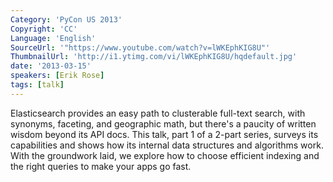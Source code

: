 ```yaml
---
Category: 'PyCon US 2013'
Copyright: 'CC'
Language: 'English'
SourceUrl: '"https://www.youtube.com/watch?v=lWKEphKIG8U"'
ThumbnailUrl: 'http://i1.ytimg.com/vi/lWKEphKIG8U/hqdefault.jpg'
date: '2013-03-15'
speakers: [Erik Rose]
tags: [talk]
---
```

Elasticsearch provides an easy path to clusterable full-text search, with synonyms, faceting, and geographic math, but there's a paucity of written wisdom beyond its API docs. This talk, part 1 of a 2-part series, surveys its capabilities and shows how its internal data structures and algorithms work. With the groundwork laid, we explore how to choose efficient indexing and the right queries to make your apps go fast.